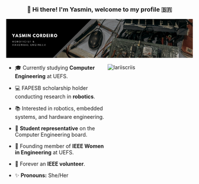 ### <div align="center"> 👋 Hi there! I'm Yasmin, welcome to my profile 🇧🇷 </div>

![github-header-image (3)](cover.png)

<div>
   <img align="right" alt="lariiscriis" width="230" height="230" src="[https://i.pinimg.com/474x/81/5e/ef/815eefdb69dcbc97214ff20d33b1e319.jpg](https://i.pinimg.com/736x/0a/5b/78/0a5b78c9f07c95f5e8af1e3c1eae4d16.jpg)">

- 🎓 Currently studying **Computer Engineering** at UEFS.
  
- 💻 FAPESB scholarship holder conducting research in **robotics**.

- 📚 Interested in robotics, embedded systems, and hardware engineering.

- 📢 **Student representative** on the Computer Engineering board.

- 💜 Founding member of **IEEE Women in Engineering** at UEFS.

- 🌱  Forever an **IEEE volunteer**.

- ✨ **Pronouns:** She/Her
</div>

<br>

<!--
**yasmincsme/yasmincsme** is a ✨ _special_ ✨ repository because its `README.md` (this file) appears on your GitHub profile.

Here are some ideas to get you started:

- 🔭 I’m currently working on ...
- 🌱 I’m currently learning ...
- 👯 I’m looking to collaborate on ...
- 🤔 I’m looking for help with ...
- 💬 Ask me about ...
- 📫 How to reach me: ...
- 😄 Pronouns: ...
- ⚡ Fun fact: ...
-->
